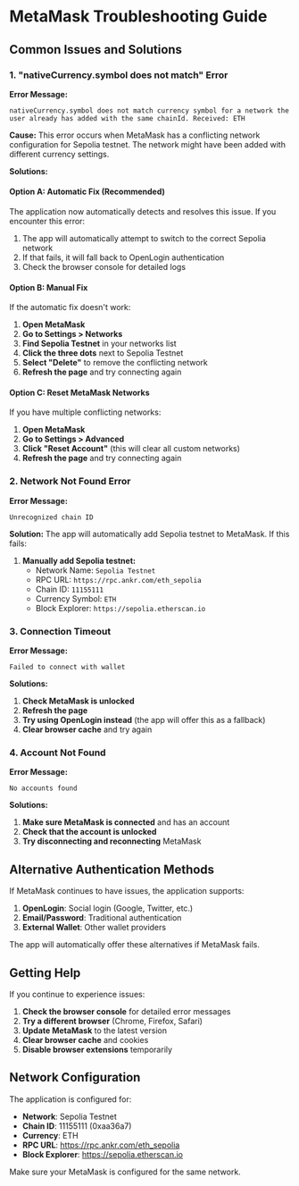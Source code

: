 # MetaMask Troubleshooting Guide

## Common Issues and Solutions

### 1. "nativeCurrency.symbol does not match" Error

**Error Message:**
```
nativeCurrency.symbol does not match currency symbol for a network the user already has added with the same chainId. Received: ETH
```

**Cause:**
This error occurs when MetaMask has a conflicting network configuration for Sepolia testnet. The network might have been added with different currency settings.

**Solutions:**

#### Option A: Automatic Fix (Recommended)
The application now automatically detects and resolves this issue. If you encounter this error:
1. The app will automatically attempt to switch to the correct Sepolia network
2. If that fails, it will fall back to OpenLogin authentication
3. Check the browser console for detailed logs

#### Option B: Manual Fix
If the automatic fix doesn't work:

1. **Open MetaMask**
2. **Go to Settings > Networks**
3. **Find Sepolia Testnet** in your networks list
4. **Click the three dots** next to Sepolia Testnet
5. **Select "Delete"** to remove the conflicting network
6. **Refresh the page** and try connecting again

#### Option C: Reset MetaMask Networks
If you have multiple conflicting networks:

1. **Open MetaMask**
2. **Go to Settings > Advanced**
3. **Click "Reset Account"** (this will clear all custom networks)
4. **Refresh the page** and try connecting again

### 2. Network Not Found Error

**Error Message:**
```
Unrecognized chain ID
```

**Solution:**
The app will automatically add Sepolia testnet to MetaMask. If this fails:

1. **Manually add Sepolia testnet:**
   - Network Name: `Sepolia Testnet`
   - RPC URL: `https://rpc.ankr.com/eth_sepolia`
   - Chain ID: `11155111`
   - Currency Symbol: `ETH`
   - Block Explorer: `https://sepolia.etherscan.io`

### 3. Connection Timeout

**Error Message:**
```
Failed to connect with wallet
```

**Solutions:**
1. **Check MetaMask is unlocked**
2. **Refresh the page**
3. **Try using OpenLogin instead** (the app will offer this as a fallback)
4. **Clear browser cache** and try again

### 4. Account Not Found

**Error Message:**
```
No accounts found
```

**Solutions:**
1. **Make sure MetaMask is connected** and has an account
2. **Check that the account is unlocked**
3. **Try disconnecting and reconnecting** MetaMask

## Alternative Authentication Methods

If MetaMask continues to have issues, the application supports:

1. **OpenLogin**: Social login (Google, Twitter, etc.)
2. **Email/Password**: Traditional authentication
3. **External Wallet**: Other wallet providers

The app will automatically offer these alternatives if MetaMask fails.

## Getting Help

If you continue to experience issues:

1. **Check the browser console** for detailed error messages
2. **Try a different browser** (Chrome, Firefox, Safari)
3. **Update MetaMask** to the latest version
4. **Clear browser cache** and cookies
5. **Disable browser extensions** temporarily

## Network Configuration

The application is configured for:
- **Network**: Sepolia Testnet
- **Chain ID**: 11155111 (0xaa36a7)
- **Currency**: ETH
- **RPC URL**: https://rpc.ankr.com/eth_sepolia
- **Block Explorer**: https://sepolia.etherscan.io

Make sure your MetaMask is configured for the same network.
